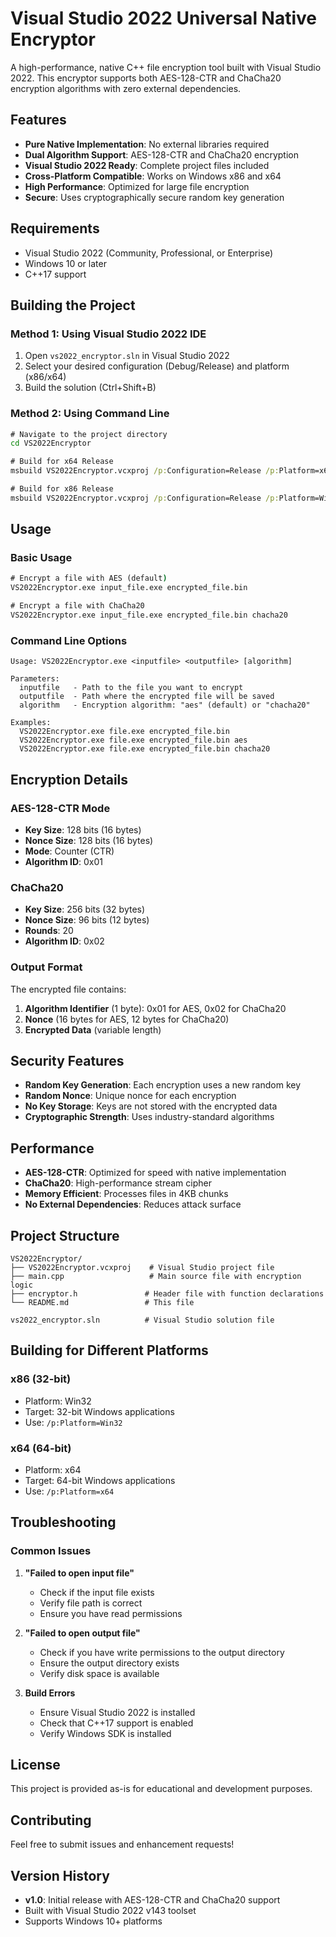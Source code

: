 # Visual Studio 2022 Universal Native Encryptor

A high-performance, native C++ file encryption tool built with Visual Studio 2022. This encryptor supports both AES-128-CTR and ChaCha20 encryption algorithms with zero external dependencies.

## Features

- **Pure Native Implementation**: No external libraries required
- **Dual Algorithm Support**: AES-128-CTR and ChaCha20 encryption
- **Visual Studio 2022 Ready**: Complete project files included
- **Cross-Platform Compatible**: Works on Windows x86 and x64
- **High Performance**: Optimized for large file encryption
- **Secure**: Uses cryptographically secure random key generation

## Requirements

- Visual Studio 2022 (Community, Professional, or Enterprise)
- Windows 10 or later
- C++17 support

## Building the Project

### Method 1: Using Visual Studio 2022 IDE
1. Open `vs2022_encryptor.sln` in Visual Studio 2022
2. Select your desired configuration (Debug/Release) and platform (x86/x64)
3. Build the solution (Ctrl+Shift+B)

### Method 2: Using Command Line
```cmd
# Navigate to the project directory
cd VS2022Encryptor

# Build for x64 Release
msbuild VS2022Encryptor.vcxproj /p:Configuration=Release /p:Platform=x64

# Build for x86 Release
msbuild VS2022Encryptor.vcxproj /p:Configuration=Release /p:Platform=Win32
```

## Usage

### Basic Usage
```cmd
# Encrypt a file with AES (default)
VS2022Encryptor.exe input_file.exe encrypted_file.bin

# Encrypt a file with ChaCha20
VS2022Encryptor.exe input_file.exe encrypted_file.bin chacha20
```

### Command Line Options
```
Usage: VS2022Encryptor.exe <inputfile> <outputfile> [algorithm]

Parameters:
  inputfile   - Path to the file you want to encrypt
  outputfile  - Path where the encrypted file will be saved
  algorithm   - Encryption algorithm: "aes" (default) or "chacha20"

Examples:
  VS2022Encryptor.exe file.exe encrypted_file.bin
  VS2022Encryptor.exe file.exe encrypted_file.bin aes
  VS2022Encryptor.exe file.exe encrypted_file.bin chacha20
```

## Encryption Details

### AES-128-CTR Mode
- **Key Size**: 128 bits (16 bytes)
- **Nonce Size**: 128 bits (16 bytes)
- **Mode**: Counter (CTR)
- **Algorithm ID**: 0x01

### ChaCha20
- **Key Size**: 256 bits (32 bytes)
- **Nonce Size**: 96 bits (12 bytes)
- **Rounds**: 20
- **Algorithm ID**: 0x02

### Output Format
The encrypted file contains:
1. **Algorithm Identifier** (1 byte): 0x01 for AES, 0x02 for ChaCha20
2. **Nonce** (16 bytes for AES, 12 bytes for ChaCha20)
3. **Encrypted Data** (variable length)

## Security Features

- **Random Key Generation**: Each encryption uses a new random key
- **Random Nonce**: Unique nonce for each encryption
- **No Key Storage**: Keys are not stored with the encrypted data
- **Cryptographic Strength**: Uses industry-standard algorithms

## Performance

- **AES-128-CTR**: Optimized for speed with native implementation
- **ChaCha20**: High-performance stream cipher
- **Memory Efficient**: Processes files in 4KB chunks
- **No External Dependencies**: Reduces attack surface

## Project Structure

```
VS2022Encryptor/
├── VS2022Encryptor.vcxproj    # Visual Studio project file
├── main.cpp                   # Main source file with encryption logic
├── encryptor.h               # Header file with function declarations
└── README.md                 # This file

vs2022_encryptor.sln          # Visual Studio solution file
```

## Building for Different Platforms

### x86 (32-bit)
- Platform: Win32
- Target: 32-bit Windows applications
- Use: `/p:Platform=Win32`

### x64 (64-bit)
- Platform: x64
- Target: 64-bit Windows applications
- Use: `/p:Platform=x64`

## Troubleshooting

### Common Issues

1. **"Failed to open input file"**
   - Check if the input file exists
   - Verify file path is correct
   - Ensure you have read permissions

2. **"Failed to open output file"**
   - Check if you have write permissions to the output directory
   - Ensure the output directory exists
   - Verify disk space is available

3. **Build Errors**
   - Ensure Visual Studio 2022 is installed
   - Check that C++17 support is enabled
   - Verify Windows SDK is installed

## License

This project is provided as-is for educational and development purposes.

## Contributing

Feel free to submit issues and enhancement requests!

## Version History

- **v1.0**: Initial release with AES-128-CTR and ChaCha20 support
- Built with Visual Studio 2022 v143 toolset
- Supports Windows 10+ platforms